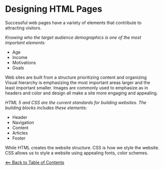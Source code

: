 # Designing HTML Pages
Successful web pages have a variety of elements that contribute
to attracting visitors.

*Knowing who the target audience demographics is one of the most important elements:*
- Age
- Income
- Motivations
- Goals

Web sites are built from a structure prioritizing content and organizing
Visual hierarchy is emphasizing the most important areas larger and the least important smaller. Images are commonly used to emphasize as in headers and color and design all make a site more engaging and appealing.

*HTML 5 and CSS are the current standards for building websites. The building blocks includes these elements:*

- Header
- Navigation
- Content
- Articles
- Footer

While HTML creates the website structure. CSS is how we style the website. CSS allows us to style a website using appealing fonts, color schemes.

[<== Back to Table of Contents](README.md)
